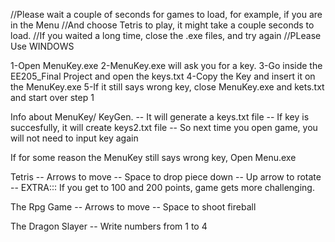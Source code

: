 //Please wait a couple of seconds for games to load, for example, if you are in the Menu
//And choose Tetris to play, it might take a couple seconds to load.
//If you waited a long time, close the .exe files, and try again
//PLease Use WINDOWS

1-Open MenuKey.exe
2-MenuKey.exe will ask you for a key.
3-Go inside the EE205_Final Project and open the keys.txt
4-Copy the Key and insert it on the MenuKey.exe
5-If it still says wrong key, close MenuKey.exe and kets.txt and start over step 1

Info about MenuKey/ KeyGen.
-- It will generate a keys.txt file
-- If key is succesfully, it will create keys2.txt file 
-- So next time you open game, you will not need to input key again

If for some reason the MenuKey still says wrong key, Open Menu.exe

Tetris
-- Arrows to move
-- Space to drop piece down
-- Up arrow to rotate
-- EXTRA::: If you get to 100 and 200 points, game gets more challenging.

The Rpg Game
-- Arrows to move
-- Space to shoot fireball

The Dragon Slayer
-- Write numbers from 1 to 4
